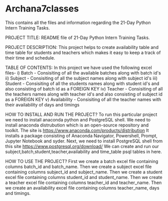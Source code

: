 # Archana7classes
This contains all the files and information regarding the 21-Day Python Intern Training Tasks.

PROJECT TITLE:
README file of 21-Day Python Intern Training Tasks.

PROJECT DESCRIPTION:
This project helps to create availability table and time table for students and teachers which makes it easy to keep a track of their time and schedule. 

TABLE OF CONTENTS:
In this project we have used the following excel files-
i) Batch - Consisiting of all the available batches along with batch id's
ii) Subject - Consisiting of all the subject names along with subject id's
iii) Student - Consisiting of all the students names along with student id's and also consisting of batch id as a FOREIGN KEY
iv) Teacher - Consisiting of all the teachers names along with teacher id's and also consisting of subject id as a FOREIGN KEY
v) Availability - Consisiting of all the teacher names with their availability of days and timings

HOW TO INSTALL AND RUN THE PROJECT?
To run this particular project we need to install anaconda python and PostgreSQL shell.
We need to install anaconda distrubution which is an open-source repository and toolkit. The site is https://www.anaconda.com/products/distribution 
It installs a package consisting of Anaconda Navigator, Powershell, Prompt, Jupyter Notebook and syder.
Next, we need to install PostgreSQL shell from this site https://www.postgresql.org/download/
We can create and run our subject,batch,student,teacher,availability and time_table psql tables in here.

HOW TO USE THE PROJECT?
First we create a batch excel file containing columns batch_id and batch_name. 
Then we create a subject excel file containing columns subject_id and subject_name.
Then we create a student excel file containing columns student_id and student_name.
Then we create a teacher excel file containing columns teacher_id and teacher_name.
Then we create an availability excel file containing columns teacher_name, days and timings.

